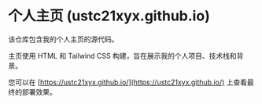# 个人主页 (ustc21xyx.github.io)

该仓库包含我的个人主页的源代码。

主页使用 HTML 和 Tailwind CSS 构建，旨在展示我的个人项目、技术栈和背景。

您可以在 [https://ustc21xyx.github.io/](https://ustc21xyx.github.io/) 上查看最终的部署效果。